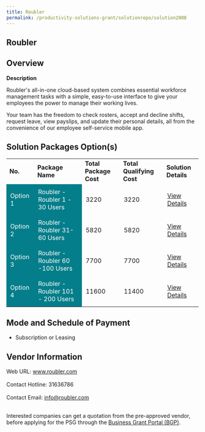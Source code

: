 ```yaml
---
title: Roubler
permalink: /productivity-solutions-grant/solutionrepo/solution2008
---
```


## Roubler

## Overview

**Description**

Roubler's all-in-one cloud-based system combines essential workforce management tasks with a simple, easy-to-use interface to give your employees the power to manage their working lives.

Your team has the freedom to check rosters, accept and decline shifts, request leave, view payslips, and update their personal details, all from the convenience of our employee self-service mobile app.

## Solution Packages Option(s)

<table>
<tr>
<td><b>No.</b></td>
<td><b>Package Name</b></td>
<td><b>Total Package Cost</b></td>
<td><b>Total Qualifying Cost</b></td>
<td><b>Solution Details</b></td>
</tr>
<tr>
<td style='padding: 10px; background-color: #037E8A; color: #FFFFFF;'>Option 1</td>
<td style='padding: 10px; background-color: #037E8A; color: #FFFFFF;'>Roubler - Roubler 1 - 30 Users </td>
<td style='padding: 10px;'>3220</td>
<td style='padding: 10px;'>3220</td>
<td style='padding: 10px;'><a href='https://www.gobusiness.gov.sg/images/psg/Roubler20200690_Desensitised_Annex_3_Part_1.pdf' target='_blank'>View Details</a></td>
</tr>
<tr>
<td style='padding: 10px; background-color: #037E8A; color: #FFFFFF;'>Option 2</td>
<td style='padding: 10px; background-color: #037E8A; color: #FFFFFF;'>Roubler - Roubler 31- 60 Users </td>
<td style='padding: 10px;'>5820</td>
<td style='padding: 10px;'>5820</td>
<td style='padding: 10px;'><a href='https://www.gobusiness.gov.sg/images/psg/Roubler20200690_Desensitised_Annex_3_Part_2.pdf' target='_blank'>View Details</a></td>
</tr>
<tr>
<td style='padding: 10px; background-color: #037E8A; color: #FFFFFF;'>Option 3</td>
<td style='padding: 10px; background-color: #037E8A; color: #FFFFFF;'>Roubler - Roubler 60 -100 Users </td>
<td style='padding: 10px;'>7700</td>
<td style='padding: 10px;'>7700</td>
<td style='padding: 10px;'><a href='https://www.gobusiness.gov.sg/images/psg/Roubler20200690_Desensitised_Annex_3_Part_3.pdf' target='_blank'>View Details</a></td>
</tr>
<tr>
<td style='padding: 10px; background-color: #037E8A; color: #FFFFFF;'>Option 4</td>
<td style='padding: 10px; background-color: #037E8A; color: #FFFFFF;'>Roubler - Roubler 101 - 200 Users </td>
<td style='padding: 10px;'>11600</td>
<td style='padding: 10px;'>11400</td>
<td style='padding: 10px;'><a href='https://www.gobusiness.gov.sg/images/psg/Roubler20200690_Desensitised_Annex_3_Part_4.pdf' target='_blank'>View Details</a></td>
</tr>
</table>

## Mode and Schedule of Payment

 - Subscription or Leasing

## Vendor Information

 Web URL: www.roubler.com <br><br>Contact Hotline: 31636786 <br><br>Contact Email: info@roubler.com <br><br>

Interested companies can get a quotation from the pre-approved vendor, before applying for the PSG through the <a href='https://www.businessgrants.gov.sg/' target='_blank' rel='noopener'>Business Grant Portal (BGP)</a>.

<script src="/jquery/resize-tables.js"></script>
